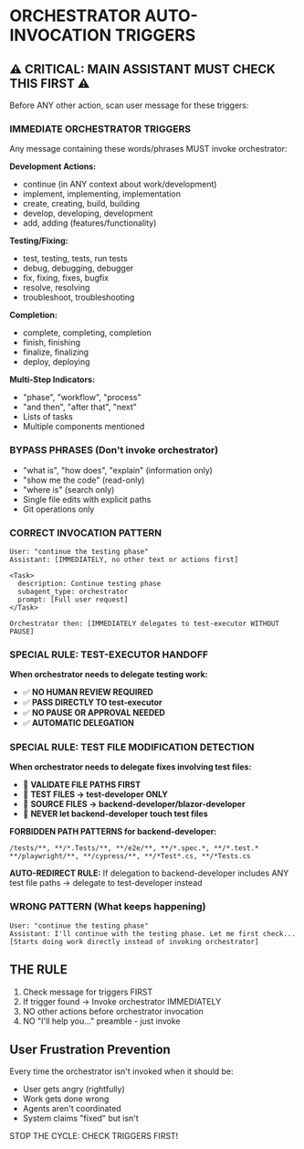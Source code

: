 # ORCHESTRATOR AUTO-INVOCATION TRIGGERS

## ⚠️ CRITICAL: MAIN ASSISTANT MUST CHECK THIS FIRST ⚠️

Before ANY other action, scan user message for these triggers:

### IMMEDIATE ORCHESTRATOR TRIGGERS
Any message containing these words/phrases MUST invoke orchestrator:

**Development Actions:**
- continue (in ANY context about work/development)
- implement, implementing, implementation
- create, creating, build, building
- develop, developing, development
- add, adding (features/functionality)

**Testing/Fixing:**
- test, testing, tests, run tests
- debug, debugging, debugger
- fix, fixing, fixes, bugfix
- resolve, resolving
- troubleshoot, troubleshooting

**Completion:**
- complete, completing, completion
- finish, finishing
- finalize, finalizing
- deploy, deploying

**Multi-Step Indicators:**
- "phase", "workflow", "process"
- "and then", "after that", "next"
- Lists of tasks
- Multiple components mentioned

### BYPASS PHRASES (Don't invoke orchestrator)
- "what is", "how does", "explain" (information only)
- "show me the code" (read-only)
- "where is" (search only)
- Single file edits with explicit paths
- Git operations only

### CORRECT INVOCATION PATTERN
```
User: "continue the testing phase"
Assistant: [IMMEDIATELY, no other text or actions first]

<Task>
  description: Continue testing phase
  subagent_type: orchestrator
  prompt: [Full user request]
</Task>

Orchestrator then: [IMMEDIATELY delegates to test-executor WITHOUT PAUSE]
```

### SPECIAL RULE: TEST-EXECUTOR HANDOFF
**When orchestrator needs to delegate testing work:**
- ✅ **NO HUMAN REVIEW REQUIRED**
- ✅ **PASS DIRECTLY TO test-executor**
- ✅ **NO PAUSE OR APPROVAL NEEDED**
- ✅ **AUTOMATIC DELEGATION**

### SPECIAL RULE: TEST FILE MODIFICATION DETECTION
**When orchestrator needs to delegate fixes involving test files:**
- 🚨 **VALIDATE FILE PATHS FIRST**
- 🚨 **TEST FILES → test-developer ONLY**
- 🚨 **SOURCE FILES → backend-developer/blazor-developer**
- 🚨 **NEVER let backend-developer touch test files**

**FORBIDDEN PATH PATTERNS for backend-developer:**
```
/tests/**, **/*.Tests/**, **/e2e/**, **/*.spec.*, **/*.test.*
**/playwright/**, **/cypress/**, **/*Test*.cs, **/*Tests.cs
```

**AUTO-REDIRECT RULE:**
If delegation to backend-developer includes ANY test file paths → delegate to test-developer instead

### WRONG PATTERN (What keeps happening)
```
User: "continue the testing phase"
Assistant: I'll continue with the testing phase. Let me first check...
[Starts doing work directly instead of invoking orchestrator]
```

## THE RULE
1. Check message for triggers FIRST
2. If trigger found → Invoke orchestrator IMMEDIATELY
3. NO other actions before orchestrator invocation
4. NO "I'll help you..." preamble - just invoke

## User Frustration Prevention
Every time the orchestrator isn't invoked when it should be:
- User gets angry (rightfully)
- Work gets done wrong
- Agents aren't coordinated
- System claims "fixed" but isn't

STOP THE CYCLE: CHECK TRIGGERS FIRST!